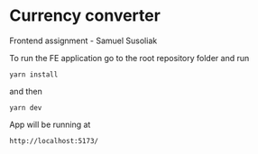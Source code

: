 # Currency converter

Frontend assignment - Samuel Susoliak

To run the FE application go to the root repository folder and run

```
yarn install
```

and then

```
yarn dev
```

App will be running at

```
http://localhost:5173/
```

